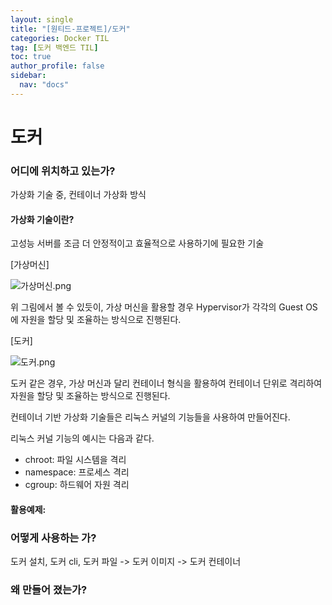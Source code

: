 ```yaml
---
layout: single
title: "[원티드-프로젝트]/도커"
categories: Docker TIL
tag: [도커 백엔드 TIL]
toc: true
author_profile: false
sidebar:
  nav: "docs"
---
```


# 도커

### 어디에 위치하고 있는가?

가상화 기술 중, 컨테이너 가상화 방식

#### 가상화 기술이란?

고성능 서버를 조금 더 안정적이고 효율적으로 사용하기에 필요한 기술

[가상머신]

![가상머신.png]({{site.url}}/images/2023-08-01-도커/가상머신.png)

위 그림에서 볼 수 있듯이, 가상 머신을 활용할 경우 Hypervisor가 각각의 Guest OS에 자원을 할당 및 조율하는 방식으로 진행된다.

[도커]

![도커.png]({{site.url}}/images/2023-08-01-도커/도커.png)

도커 같은 경우, 가상 머신과 달리 컨테이너 형식을 활용하여 컨테이너 단위로 격리하여 자원을 할당 및 조율하는 방식으로 진행된다.

컨테이너 기반 가상화 기술들은 리눅스 커널의 기능들을 사용하여 만들어진다.

리눅스 커널 기능의 예시는 다음과 같다.

- chroot: 파일 시스템을 격리
- namespace: 프로세스 격리
- cgroup: 하드웨어 자원 격리

#### 활용예제:

### 어떻게 사용하는 가?

도커 설치, 도커 cli, 도커 파일 -> 도커 이미지 -> 도커 컨테이너

### 왜 만들어 졌는가?
